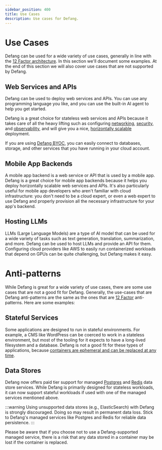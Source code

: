 ```yaml
---
sidebar_position: 400
title: Use Cases
description: Use cases for Defang.
---
```


# Use Cases

Defang can be used for a wide variety of use cases, generally in line with the [12 Factor architecture](https://12factor.net/). In this section we'll document some examples. At the end of this section we will also cover use cases that are not supported by Defang.

## Web Services and APIs

Defang can be used to deploy web services and APIs. You can use any programming language you like, and you can use the built-in AI agent to help you get started.

Defang is a great choice for stateless web services and APIs because it takes care of all the heavy lifting such as configuring [networking](../concepts/networking.mdx), [security](../concepts/security.md), and [observability](../concepts/observability.md), and will give you a nice, [horizontally scalable](https://12factor.net/concurrency) deployment.

If you are using [Defang BYOC](../concepts/defang-byoc.md), you can easily connect to databases, storage, and other services that you have running in your cloud account.

## Mobile App Backends

A mobile app backend is a web service or API that is used by a mobile app. Defang is a great choice for mobile app backends because it helps you deploy horizontally scalable web services and APIs. It's also particularly useful for mobile app developers who aren't familiar with cloud infrastructure: you don't need to be a cloud expert, or even a web expert to use Defang and properly provision all the necessary infrastructure for your app's backend.

## Hosting LLMs

LLMs (Large Language Models) are a type of AI model that can be used for a wide variety of tasks such as text generation, translation, summarization, and more. Defang can be used to host LLMs and provide an API for them. Configuring cloud providers like AWS to easily run containerized workloads that depend on GPUs can be quite challenging, but Defang makes it easy.

# Anti-patterns

While Defang is great for a wide variety of use cases, there are some use cases that are not a good fit for Defang. Generally, the use-cases that are Defang anti-patterns are the same as the ones that are [12 Factor](https://12factor.net/) anti-patterns. Here are some examples:

## Stateful Services

Some applications are designed to run in stateful environments. For example, a CMS like WordPress can be coerced to work in a stateless environment, but most of the tooling for it expects to have a long-lived filesystem and a database. Defang is not a good fit for these types of applications, because [containers are ephemeral and can be replaced at any time](https://12factor.net/processes).

## Data Stores

Defang now offers paid tier support for managed [Postgres](./concepts/managed-storage/managed-postgres) and [Redis](./concepts/managed-storage/managed-redis) data store services. While Defang is primarily designed for stateless workloads, it can now support stateful workloads if used with one of the managed services mentioned above. 

:::warning
Using unsupported data stores (e.g., ElasticSearch) with Defang is strongly discouraged. Doing so may result in permanent data loss. Stick to Defang's managed services like Postgres and Redis for reliable data persistence.
:::

Please be aware that if you choose not to use a Defang-supported managed service, there is a risk that any data stored in a container may be lost if the container is replaced.
